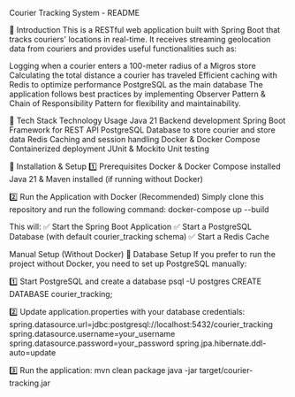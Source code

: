 Courier Tracking System - README 

📌 Introduction
This is a RESTful web application built with Spring Boot that tracks couriers' locations in real-time.
It receives streaming geolocation data from couriers and provides useful functionalities such as:

Logging when a courier enters a 100-meter radius of a Migros store
Calculating the total distance a courier has traveled
Efficient caching with Redis to optimize performance
PostgreSQL as the main database
The application follows best practices by implementing Observer Pattern & Chain of Responsibility Pattern for flexibility and maintainability.

📌 Tech Stack
Technology	Usage
Java 21	Backend development
Spring Boot	Framework for REST API
PostgreSQL	Database to store courier and store data
Redis	Caching and session handling
Docker & Docker Compose	Containerized deployment
JUnit & Mockito	Unit testing


📌 Installation & Setup
1️⃣ Prerequisites
Docker & Docker Compose installed
Java 21 & Maven installed (if running without Docker)

2️⃣ Run the Application with Docker (Recommended)
Simply clone this repository and run the following command:
docker-compose up --build

This will:
✅ Start the Spring Boot Application
✅ Start a PostgreSQL Database (with default courier_tracking schema)
✅ Start a Redis Cache

Manual Setup (Without Docker)
📌 Database Setup
If you prefer to run the project without Docker, you need to set up PostgreSQL manually:

1️⃣ Start PostgreSQL and create a database
psql -U postgres
CREATE DATABASE courier_tracking;

2️⃣ Update application.properties with your database credentials:
spring.datasource.url=jdbc:postgresql://localhost:5432/courier_tracking
spring.datasource.username=your_username
spring.datasource.password=your_password
spring.jpa.hibernate.ddl-auto=update

3️⃣ Run the application:
mvn clean package
java -jar target/courier-tracking.jar



